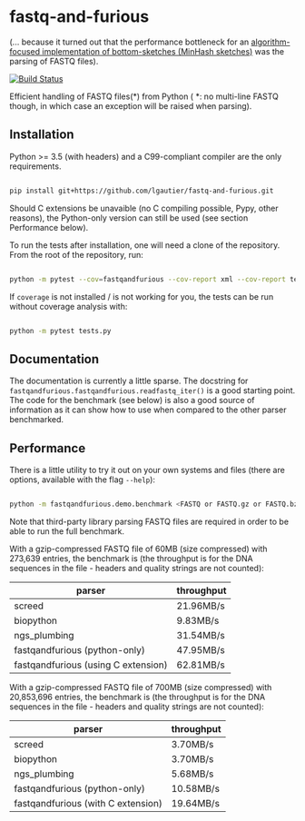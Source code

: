 # fastq-and-furious

(... because it turned out that the performance bottleneck for an
[algorithm-focused implementation of bottom-sketches (MinHash sketches)](https://github.com/lgautier/mashing-pumpkins)
was the parsing of FASTQ files).

[![Build Status](https://travis-ci.org/lgautier/fastq-and-furious.svg?branch=master)](https://travis-ci.org/lgautier/fastq-and-furious)

Efficient handling of FASTQ files(*) from Python ( *: no multi-line FASTQ though, in which case an exception will be raised when parsing).

## Installation

Python >= 3.5 (with headers) and a C99-compliant compiler are the only requirements.

```bash

pip install git+https://github.com/lgautier/fastq-and-furious.git

```

Should C extensions be unavaible (no C compiling possible, Pypy, other reasons), the Python-only version can still be used
(see section Performance below).


To run the tests after installation, one will need a clone of the repository. From the root of the repository, run:

```bash

python -m pytest --cov=fastqandfurious --cov-report xml --cov-report term tests.py

```

If `coverage` is not installed / is not working for you, the tests can be run without coverage analysis with:

```bash

python -m pytest tests.py

```


## Documentation

The documentation is currently a little sparse. The docstring
for `fastqandfurious.fastqandfurious.readfastq_iter()` is a good starting point.
The code for the benchmark (see below) is also a good source of information as
it can show how to use when compared to the other parser benchmarked.

## Performance

There is a little utility to try it out on your own systems and files (there are options,
available with the flag `--help`):

```bash

python -m fastqandfurious.demo.benchmark <FASTQ or FASTQ.gz or FASTQ.bz2 or FASTQ.lzma file>

```

Note that third-party library parsing FASTQ files are required in order to be able to run the full
benchmark.

With a gzip-compressed FASTQ file of 60MB (size compressed) with 273,639 entries,
the benchmark is
(the throughput is for the DNA sequences in the file - headers and quality strings
are not counted):


| parser | throughput |
|---|---|
| screed | 21.96MB/s |
| biopython | 9.83MB/s |
| ngs_plumbing | 31.54MB/s |
| fastqandfurious (python-only) | 47.95MB/s |
| fastqandfurious (using C extension) | 62.81MB/s |


With a gzip-compressed FASTQ file of 700MB (size compressed) with 20,853,696 entries,
the benchmark is
(the throughput is for the DNA sequences in the file - headers and quality strings
are not counted):


| parser | throughput |
|---|---|
| screed | 3.70MB/s |
| biopython | 3.70MB/s |
| ngs_plumbing | 5.68MB/s |
| fastqandfurious (python-only) | 10.58MB/s |
| fastqandfurious (with C extension) | 19.64MB/s |
